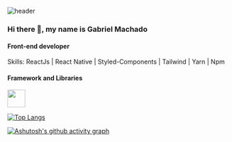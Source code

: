 ![header](https://capsule-render.vercel.app/api?type=waving&color=auto&height=220&section=header&text=Gans92%20&fontSize=60&animation=fadeIn&fontAlignY=38&desc=23yo%20Software%20Developer&descAlignY=51&descAlign=62)
<div style="width: 10px;"></div>

### Hi there 👋, my name is Gabriel Machado
#### Front-end developer

Skills:  ReactJs | React Native | Styled-Components | Tailwind | Yarn | Npm 

#### Framework and Libraries

<img witdh="40px" height="40px" src="https://skillicons.dev/icons?i=git,html,css,js,react,styledcomponents">
  
[![Top Langs](https://github-readme-stats.vercel.app/api/top-langs/?username=Gans92)](https://github.com/anuraghazra/github-readme-stats) 

 [![Ashutosh's github activity graph](https://activity-graph.herokuapp.com/graph?username=Gans92&theme=redical)](https://github.com/ashutosh00710/github-readme-activity-graph)
